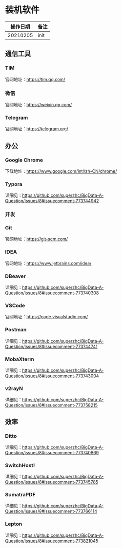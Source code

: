 <!--
 * @Github       : https://github.com/superzhc/BigData-A-Question
 * @Author       : SUPERZHC
 * @CreateDate   : 2021-02-05 10:19:26
 * @LastEditTime : 2021-02-05 15:06:03
 * @Copyright 2021 SUPERZHC
-->
# 装机软件

| 操作日期 | 备注 |
| :------: | ---- |
| 20210205 | init |

## 通信工具

### TIM

官网地址：<https://tim.qq.com/>

### 微信

官网地址：<https://weixin.qq.com/>

### Telegram

官网地址：<https://telegram.org/>

## 办公

### Google Chrome

下载地址：<https://www.google.com/intl/zh-CN/chrome/>

### Typora

详细见：<https://github.com/superzhc/BigData-A-Question/issues/8#issuecomment-773744942>

### 开发

### Git

官网地址：<https://git-scm.com/>

### IDEA

官网地址：<https://www.jetbrains.com/idea/>

### DBeaver

详细见：<https://github.com/superzhc/BigData-A-Question/issues/8#issuecomment-773740308>

### VSCode

官网地址：<https://code.visualstudio.com/>

### Postman

详细见：<https://github.com/superzhc/BigData-A-Question/issues/8#issuecomment-773744741>

### MobaXterm

详细见：<https://github.com/superzhc/BigData-A-Question/issues/8#issuecomment-773743004>

### v2rayN

详细见：<https://github.com/superzhc/BigData-A-Question/issues/8#issuecomment-773758215>

## 效率

### Ditto

详细见：<https://github.com/superzhc/BigData-A-Question/issues/8#issuecomment-773740869>

### SwitchHost!

详细见：<https://github.com/superzhc/BigData-A-Question/issues/8#issuecomment-773745785>

### SumatraPDF

详细见：<https://github.com/superzhc/BigData-A-Question/issues/8#issuecomment-773766114>

### Lepton

详细见：<https://github.com/superzhc/BigData-A-Question/issues/8#issuecomment-773821045>